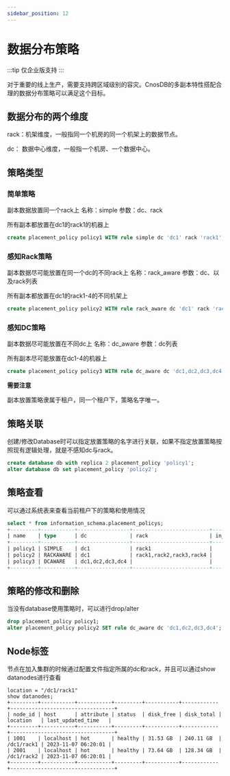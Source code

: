 ```yaml
---
sidebar_position: 12
---
```


# 数据分布策略

:::tip
仅企业版支持
:::

对于重要的线上生产，需要支持跨区域级别的容灾。CnosDB的多副本特性搭配合理的数据分布策略可以满足这个目标。

## 数据分布的两个维度

rack：机架维度，一般指同一个机房的同一个机架上的数据节点。

dc：  数据中心维度，一般指一个机房、一个数据中心。

## 策略类型

### 简单策略

副本数据放置同一个rack上
名称：simple
参数：dc、rack

所有副本都放置在dc1的rack1的机器上

```SQL
create placement_policy policy1 WITH rule simple dc 'dc1' rack 'rack1';
```

### 感知Rack策略

副本数据尽可能放置在同一个dc的不同rack上
名称：rack_aware
参数：dc、以及rack列表

所有副本都放置在dc1的rack1-4的不同机架上

```SQL
create placement_policy policy2 WITH rule rack_aware dc 'dc1' rack 'rack1,rack2,rack3,rack4';
```

### 感知DC策略

副本数据尽可能放置在不同dc上
名称：dc_aware
参数：dc列表

所有副本尽可能放置在dc1-4的机器上

```SQL
create placement_policy policy3 WITH rule dc_aware dc 'dc1,dc2,dc3,dc4';
```

**需要注意**

副本放置策略隶属于租户，同一个租户下，策略名字唯一。

## 策略关联

创建/修改Database时可以指定放置策略的名字进行关联，如果不指定放置策略按照现有逻辑处理，就是不感知dc与rack。

```SQL
create database db with replica 2 placement_policy 'policy1';
alter database db set placement_policy 'policy2';
```

## 策略查看

可以通过系统表来查看当前租户下的策略和使用情况

```SQL
select * from information_schema.placement_policys;
+---------+-----------+-----------------+-------------------------+------------+
| name    | type      | dc              | rack                    | in_use_dbs |
+---------+-----------+-----------------+-------------------------+------------+
| policy1 | SIMPLE    | dc1             | rack1                   |            |
| policy2 | RACKAWARE | dc1             | rack1,rack2,rack3,rack4 |            |
| policy3 | DCAWARE   | dc1,dc2,dc3,dc4 |                         |            |
+---------+-----------+-----------------+-------------------------+------------+
```

## 策略的修改和删除

当没有database使用策略时，可以进行drop/alter

```SQL
drop placement_policy policy1;
alter placement_policy policy2 SET rule dc_aware dc 'dc1,dc2,dc3,dc4';
```

## Node标签

节点在加入集群的时候通过配置文件指定所属的dc和rack，并且可以通过show datanodes进行查看

```
location = "/dc1/rack1"
show datanodes;
+---------+-----------+-----------+---------+-----------+------------+----------------------------------+
| node_id | host      | attribute | status  | disk_free | disk_total | location   | last_updated_time   |
+---------+-----------+-----------+---------+-----------+------------+----------------------------------+
| 1001    | localhost | hot       | healthy | 31.53 GB  | 240.11 GB  | /dc1/rack1 | 2023-11-07 06:20:01 |
| 2001    | localhost | hot       | healthy | 73.64 GB  | 128.34 GB  | /dc1/rack2 | 2023-11-07 06:20:01 |
+---------+-----------+-----------+---------+-----------+------------+----------------------------------+
```
